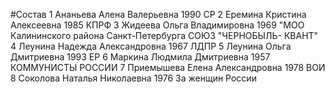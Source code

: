 #Состав
1 Ананьева Алена Валерьевна 1990 СР
2 Еремина Кристина Алексеевна 1985 КПРФ
3 Жидеева Ольга Владимировна 1969 \"МОО Калининского района Санкт-Петербурга СОЮЗ \"ЧЕРНОБЫЛЬ- КВАНТ\"
4 Леунина Надежда Александровна 1967 ЛДПР
5 Леунина Ольга Дмитриевна 1993 ЕР
6 Маркина Людмила Дмитриевна 1957 КОММУНИСТЫ РОССИИ
7 Приемышева Елена Александровна 1978 ВОИ
8 Соколова Наталья Николаевна 1976 За женщин России
